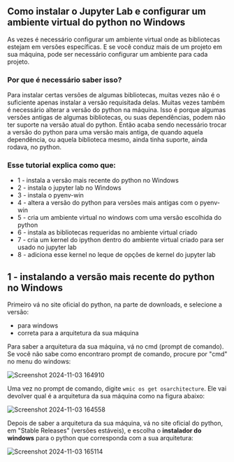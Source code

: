 ## Como instalar o Jupyter Lab e configurar um ambiente virtual do python no Windows

As vezes é necessário configurar um ambiente virtual onde as bibliotecas estejam em versões específicas. E se você conduz mais de um projeto em sua máquina, pode ser necessário configurar um ambiente para cada projeto.

### Por que é necessário saber isso?
Para instalar certas versões de algumas bibliotecas, muitas vezes não é o suficiente apenas instalar a versão requisitada delas. Muitas vezes também é necessário alterar a versão do python na máquina. Isso é porque algumas versões antigas de algumas bibliotecas, ou suas dependências, podem não ter suporte na versão atual do python. Então acaba sendo necessário trocar a versão do python para uma versão mais antiga, de quando aquela dependência, ou aquela biblioteca mesmo, ainda tinha suporte, ainda rodava, no python.

### Esse tutorial explica como que:
- 1 - instala a versão mais recente do python no Windows
- 2 - instala o jupyter lab no Windows
- 3 - instala o pyenv-win
- 4 - altera a versão do python para versões mais antigas com o pyenv-win
- 5 - cria um ambiente virtual no windows com uma versão escolhida do python
- 6 - instala as bibliotecas requeridas no ambiente virtual criado
- 7 - cria um kernel do ipython dentro do ambiente virtual criado para ser usado no jupyter lab
- 8 - adiciona esse kernel no leque de opções de kernel do jupyter lab


## 1 - instalando a versão mais recente do python no Windows

Primeiro vá no site oficial do python, na parte de downloads, e selecione a versão:
 - para windows
 - correta para a arquitetura da sua máquina

Para saber a arquitetura da sua máquina, vá no cmd (prompt de comando). Se você não sabe como encontraro prompt de comando, procure por "cmd" no menu do windows:

![Screenshot 2024-11-03 164910](https://github.com/user-attachments/assets/f3549ee6-d73c-4a1e-850e-c3eb991ea150)

Uma vez no prompt de comando, digite `wmic os get osarchitecture`. Ele vai devolver qual é a arquitetura da sua máquina como na figura abaixo:

![Screenshot 2024-11-03 164558](https://github.com/user-attachments/assets/0a2ed3e4-34d2-4748-8382-c491dd634266)


Depois de saber a arquitetura da sua máquina, vá no site oficial do python, em "Stable Releases" (versões estáveis), e escolha o **instalador do windows** para o python que corresponda com a sua arquitetura:

 ![Screenshot 2024-11-03 165114](https://github.com/user-attachments/assets/ff4fb9c5-d90c-4dde-ac4c-72c612b421cb)
